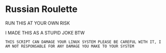 # Russian Roulette

RUN THIS AT YOUR OWN RISK

I MADE THIS AS A STUPID JOKE BTW


`THIS SCRIPT CAN DAMAGE YOUR LINUX SYSTEM PLEASE BE CAREFUL WITH IT, I AM NOT RESPONSABLE FOR ANY DAMAGE YOU MAKE TO YOUR SYSTEM`
